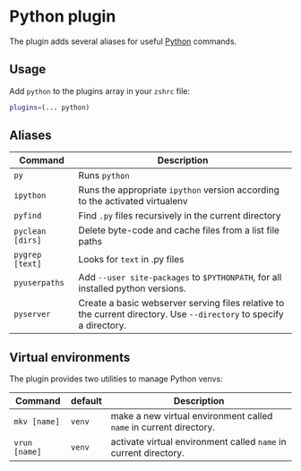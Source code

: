 # Python plugin

The plugin adds several aliases for useful [Python](https://www.python.org/) commands.

## Usage

Add `python` to the plugins array in your `zshrc` file:

```zsh
plugins=(... python)
```

## Aliases

| Command          | Description                                                                                                         |
| ---------------- | ------------------------------------------------------------------------------------------------------------------- |
| `py`             | Runs `python`                                                                                                       |
| `ipython`        | Runs the appropriate `ipython` version according to the activated virtualenv                                        |
| `pyfind`         | Find `.py` files recursively in the current directory                                                               |
| `pyclean [dirs]` | Delete byte-code and cache files from a list file paths                                                             |
| `pygrep [text]`  | Looks for `text` in .py files                                                                                       |
| `pyuserpaths`    | Add `--user site-packages` to `$PYTHONPATH`, for all installed python versions.                                     |
| `pyserver`       | Create a basic webserver serving files relative to the current directory. Use `--directory` to specify a directory. |

## Virtual environments

The plugin provides two utilities to manage Python venvs:

| Command       | default | Description                                                        |
| ------------- | ------- | ------------------------------------------------------------------ |
| `mkv [name]`  | `venv`  | make a new virtual environment called `name` in current directory. |
| `vrun [name]` | `venv`  | activate virtual environment called `name` in current directory.   |
